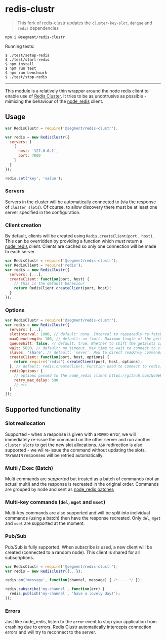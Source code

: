 # redis-clustr

> This fork of redis-clustr updates the `cluster-key-slot`, `denque` and `redis` dependencies

```
npm i @segment/redis-clustr
```

Running tests:

```
$ ./test/setup-redis
$ ./test/start-redis
$ npm install
$ npm run test
$ npm run benchmark
$ ./test/stop-redis
```

---

This module is a relatively thin wrapper around the node redis client to enable use of [Redis Cluster](http://redis.io/topics/cluster-spec). It tries to be as unobtrusive as possible - mimicing the behaviour of the [node_redis](https://github.com/mranney/node_redis) client.


## Usage


```javascript
var RedisClustr = require('@segment/redis-clustr');

var redis = new RedisClustr({
  servers: [
    {
      host: '127.0.0.1',
      port: 7000
    }
  ]
});

redis.set('key', 'value');
```

### Servers

Servers in the cluster will be automatically connected to (via the response of `cluster slots`). Of course, to allow discovery there must be at least one server specified in the configuration.

### Client creation

By default, clients will be created using `Redis.createClient(port, host)`. This can be overridden by providing a function which *must* return a [node_redis](https://github.com/mranney/node_redis) client. Clients are cached so only one connection will be made to each server.

```javascript
var RedisClustr = require('@segment/redis-clustr');
var RedisClient = require('redis');
var redis = new RedisClustr({
  servers: [...],
  createClient: function(port, host) {
    // this is the default behaviour
    return RedisClient.createClient(port, host);
  }
});
```

### Options

```javascript
var RedisClustr = require('@segment/redis-clustr');
var redis = new RedisClustr({
  servers: [...],
  slotInterval: 1000, // default: none. Interval to repeatedly re-fetch cluster slot configuration
  maxQueueLength: 100, // default: no limit. Maximum length of the getSlots queue (basically number of commands that can be queued whilst connecting to the cluster)
  queueShift: false, // default: true. Whether to shift the getSlots callback queue when it's at max length (error oldest callback), or to error on the new callback
  wait: 5000, // default: no timeout. Max time to wait to connect to cluster before sending an error to all getSlots callbacks
  slaves: 'share', // default: 'never'. How to direct readOnly commands: 'never' to use masters only, 'share' to distribute between masters and slaves or 'always' to  only use slaves (if available)
  createClient: function(port, host, options) {
    return require('redis').createClient(port, host, options);
  }, // default: redis.createClient. Function used to connect to redis, called with arguments above
  redisOptions: {
    // options passed to the node_redis client https://github.com/NodeRedis/node_redis#options-is-an-object-with-the-following-possible-properties
    retry_max_delay: 500
    // etc
  }
});
```


## Supported functionality

### Slot reallocation

Supported - when a response is given with a `MOVED` error, we will immediately re-issue the command on the other server and run another `cluster slots` to get the new slot allocations. `ASK` redirection is also supported - we wil re-issue the command without updating the slots. `TRYAGAIN` responses will be retried automatically.

### Multi / Exec (Batch)

Multi commands are *supported* but treated as a batch of commands (not an actual multi) and the response is recreated in the original order. Commands are grouped by node and sent as [node_redis batches](https://github.com/NodeRedis/node_redis#clientbatchcommands)

### Multi-key commands (`del`, `mget` and `mset`)

Multi-key commands are also supported and will be split into individual commands (using a batch) then have the response recreated. Only `del`, `mget` and `mset` are supported at the moment.

### Pub/Sub

Pub/Sub is fully supported. When subscribe is used, a new client will be created (connected to a random node). This client is shared for all subscriptions.

```javascript
var RedisClustr = require('@segment/redis-clustr');
var redis = new RedisClustr({...});

redis.on('message', function(channel, message) { /* ... */ });

redis.subscribe('my-channel', function(err) {
  redis.publish('my-channel', 'have a lovely day!');
});
```

### Errors

Just like node_redis, listen to the `error` event to stop your application from crashing due to errors. Redis Clustr automatically intercepts connection errors and will try to reconnect to the server.
